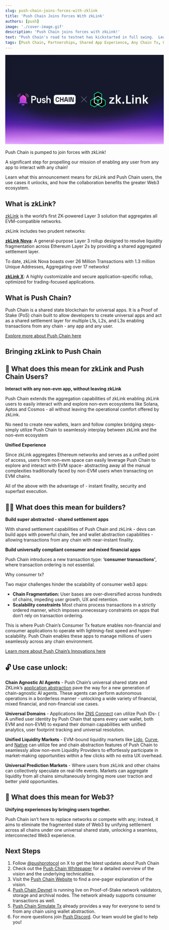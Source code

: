 ```yaml
---
slug: push-chain-joins-forces-with-zklink
title: 'Push Chain Joins Forces With zkLink'
authors: [push]
image: './cover-image.gif'
description: 'Push Chain joins forces with zkLink!'
text: "Push Chain's road to testnet has kickstarted in full swing.  Learn everything about our collaboration with zkLink - what it means for Push and zkLink users, the use cases it unlocks and more!"
tags: [Push Chain, Partnerships, Shared App Experience, Any Chain Tx, Universal Smart Contracts, Shared State Blockchain, Consumer Tx, Parallel Validators, Dynamic Sharding]
---
```


![Cover image of Push Chain Join forces with zkLink ](./cover-image.webp)

<!--truncate-->

Push Chain is pumped to join forces with zkLink!

A significant step for propelling our mission of enabling any user from any app to interact with any chain!

Learn what this announcement means for zkLink and Push Chain users, the use cases it unlocks, and how the collaboration benefits the greater Web3 ecosystem.

## What is  zkLink?

[zkLink](https://zk.link/) is the world’s first ZK-powered Layer 3 solution that aggregates all EVM-compatible networks.

zkLink includes two prudent networks:

**[zkLink Nova](https://zklink.io/)**: A general-purpose Layer 3 rollup designed to resolve liquidity fragmentation across Ethereum Layer 2s by providing a shared aggregated settlement layer.

To date, zkLink Nova boasts over 26 Million Transactions with 1.3 million Unique Addresses, Aggregating over 17 networks!

**[zkLink X](https://zk.link/X)**: A highly customizable and secure application-specific rollup, optimized for trading-focused applications.


## What is Push Chain?

Push Chain is a shared state blockchain for universal apps. It is a Proof of Stake (PoS) chain
built to allow developers to create universal apps and act as a shared settlement layer for multiple L1s, L2s, and L3s enabling transactions from any chain - any app and any user.

[Explore more about Push Chain here](https://push.org)


## Bringing zkLink to Push Chain

## 👥 What does this mean for zkLink and Push Chain Users?

**Interact with any non-evm app, without leaving zkLink**

Push Chain extends the aggregation capabilities of zkLink enabling zkLink users to easily interact with and explore non-evm ecosystems like Solana, Aptos and Cosmos - all without leaving the operational comfort offered by zkLink.

No need to create new wallets, learn and follow complex bridging steps- simply utilize Push Chain to seamlessly interplay between zkLink and the non-evm ecosystem


**Unified Experience**

Since zkLink aggregates Ethereum networks and serves as a unified point of access, users from non-evm space can easily leverage Push Chain to explore and interact with EVM space- abstracting away all the manual complexities traditionally faced by non-EVM users when transacting on EVM chains.

All of the above with the advantage of - instant finality, security and superfast execution.



## 👷‍♂️ What does this mean for builders?

**Build super abstracted - shared settlement apps**

With shared settlement capabilities of Push Chain and zkLink - devs can build apps with powerful chain, fee and wallet abstraction capabilities - allowing transactions from any chain with near-instant finality.

**Build universally compliant consumer and mixed financial apps**

Push Chain introduces a new transaction type: **‘consumer transactions’**, where transaction ordering is not essential.

Why consumer tx? 

Two major challenges hinder the scalability of consumer web3 apps:

- **Chain Fragmentation:** User bases are over-diversified across hundreds of chains, impeding user growth, UX and retention.
- **Scalability constraints** Most chains process transactions in a strictly ordered manner, which imposes unnecessary constraints on apps that don’t rely on transaction ordering.

This is where Push Chain’s Consumer Tx feature enables non-financial and consumer applications to operate with lightning-fast speed and hyper-scalability. Push Chain enables these apps to manage millions of users seamlessly across any chain environment.

[Learn more about Push Chain’s Innovations here](https://push.org/blog/innovations-by-push-chain/)




## 🔓 Use case unlock:

**Chain Agnostic AI Agents** - Push Chain’s universal shared state and ZKLink’s [application abstraction](https://blog.zk.link/zklink-research-roadmap-ai-agents-in-application-abstraction-fff297ef4577) pave the way for a new generation of chain-agnostic AI agents. These agents can perform autonomous operations in a borderless manner - unlocking a wide variety of financial, mixed financial, and non-financial use cases.

**Universal Domains** - Applications like [ZNS Connect](https://zns.bio/) can utilize Push IDs- ( A unified user identity by Push Chain that spans every user wallet, both EVM and non-EVM) to expand their domain capabilities with unified analytics, user footprint tracking and universal resolution.

**Unified Liquidity Markets** - EVM-bound liquidity markets like [Lido](https://lido.fi/), [Curve](https://curve.fi/#/ethereum/swap), and [Native](https://native.org/app/credit-pool/) can utilize fee and chain abstraction features of Push Chain to seamlessly allow non-evm Liquidity Providers to effortlessly participate in market-making opportunities within a few clicks with no extra UX overhead.

**Universal Prediction Markets** - Where users from zkLink and other chains can collectively speculate on real-life events. Markets can aggregate liquidity from all chains simultaneously bringing more user traction and better yield opportunities.



## **🌌** What does this mean for Web3?

**Unifying experiences by bringing users together.**

Push Chain isn’t here to replace networks or compete with any; instead, it aims to eliminate the fragmented state of Web3 by unifying settlement across all chains under one universal shared state, unlocking a seamless, interconnected Web3 experience.

## Next Steps

1. Follow [@pushprotocol](https://x.com/pushprotocol) on X to get the latest updates about Push Chain
2. Check out the [Push Chain Whitepaper](https://whitepaper.push.org/) for a detailed overview of the vision and the underlying technicalities.
3. Visit the [Push Chain Website](https://push.org/chain) to find a one-pager explanation of the vision.
4. [Push Chain Devnet](https://scan.push.org/?) is running live on Proof-of-Stake network validators, storage and archival nodes. The network already supports consumer transactions as well.
5. [Push Chain Simulate Tx](https://simulate.push.org/) already provides a way for everyone to send tx from any chain using wallet abstraction.
6. For more questions join [Push Discord](https://discord.com/invite/pushprotocol). Our team would be glad to help you!